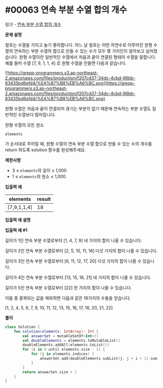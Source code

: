 # #00063 연속 부분 수열 합의 개수

링크 - [연속 부분 수열 합의 개수](https://school.programmers.co.kr/learn/courses/30/lessons/131701#qna)

**문제 설명**

철호는 수열을 가지고 놀기 좋아합니다. 어느 날 철호는 어떤 자연수로 이루어진 원형 수열의 연속하는 부분 수열의 합으로 만들 수 있는 수가 모두 몇 가지인지 알아보고 싶어졌습니다. 원형 수열이란 일반적인 수열에서 처음과 끝이 연결된 형태의 수열을 말합니다. 예를 들어 수열 [7, 9, 1, 1, 4] 로 원형 수열을 만들면 다음과 같습니다.

![https://grepp-programmers.s3.ap-northeast-2.amazonaws.com/files/production/f207cd37-34dc-4cbd-96bb-83435bd6efd4/%EA%B7%B8%EB%A6%BC.png](https://grepp-programmers.s3.ap-northeast-2.amazonaws.com/files/production/f207cd37-34dc-4cbd-96bb-83435bd6efd4/%EA%B7%B8%EB%A6%BC.png)

원형 수열은 처음과 끝이 연결되어 끊기는 부분이 없기 때문에 연속하는 부분 수열도 일반적인 수열보다 많아집니다.

원형 수열의 모든 원소

```
elements
```

가 순서대로 주어질 때, 원형 수열의 연속 부분 수열 합으로 만들 수 있는 수의 개수를 return 하도록 solution 함수를 완성해주세요.

****제한사항****

- 3 ≤ `elements`의 길이 ≤ 1,000
- 1 ≤ `elements`의 원소 ≤ 1,000

****입출력 예****

| elements | result |
| --- | --- |
| [7,9,1,1,4] | 18 |

**입출력 예 설명**

**입출력 예 #1**

길이가 1인 연속 부분 수열로부터 [1, 4, 7, 9] 네 가지의 합이 나올 수 있습니다.

길이가 2인 연속 부분 수열로부터 [2, 5, 10, 11, 16] 다섯 가지의 합이 나올 수 있습니다.

길이가 3인 연속 부분 수열로부터 [6, 11, 12, 17, 20] 다섯 가지의 합이 나올 수 있습니다.

길이가 4인 연속 부분 수열로부터 [13, 15, 18, 21] 네 가지의 합이 나올 수 있습니다.

길이가 5인 연속 부분 수열로부터 [22] 한 가지의 합이 나올 수 있습니다.

이들 중 중복되는 값을 제외하면 다음과 같은 18가지의 수들을 얻습니다.

[1, 2, 4, 5, 6, 7, 9, 10, 11, 12, 13, 15, 16, 17, 18, 20, 21, 22]

**풀이**

```kotlin
class Solution {
    fun solution(elements: IntArray): Int {
        val answerSet = mutableSetOf<Int>()
        val doubleElements = elements.toMutableList()
        doubleElements.addAll(elements.toList())
        for (i in 0 until elements.size - 1) {
            for (j in elements.indices) {
                answerSet.add(doubleElements.subList(j, j + i + 1).sum())
            }
        }
        return answerSet.size + 1
    }
}
```